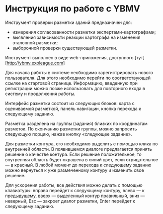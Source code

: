 # Инструкция по работе с YBMV

Инструмент проверки разметки зданий предназначен для:
 * измерения согласованности разметки экспертами-картографами;
 * выявления зависимости реакции картографа на изменения эталонной разметки;
 * выборочной проверки существующей разметки.

Инструмент выполнен в виде web-приложения, доступного [тут][http://ybmv.expleague.com]

Для начала работы в системе необходимо зарегистрировать нового пользователя. Для этого необходимо перейти по соответствующей ссылке на стартовой странице. Информацию, введенную при регистрации можно позже использовать для повторного входа в систему и продолжения работы.

Интерфейс разметки состоит из следующих блоков: карта с оцениваемой разметкой, панель навигации, кнопка перехода к следующему заданию.

Разметка разделена на группы (задания) близких по координатам разметок. По окончанию разметки группы, можно запросить следующую порцию, нажав кнопку «следующее задание». 

Для разметки контура, его необходимо выделить с помощью клика по внутренней области. В появившемся диалоге предлагается принять решение о качестве контура. Если решение положительное, то внутренняя область будет окрашена в синий цвет, если отрицательное — в красный. В любой момент до перехода к следующему заданию можно вернуться к уже размеченному контуру и изменить свое решение.

Для ускорения работы, все действия можно делать с помощью клавиатуры: вправо перейдет к следующему контуру, влево — к предыдущему, вверх — выделенный контур правильный, вниз — неверный, Esc — закроет диалог разметки, Enter перейдет к следующему заданию.
